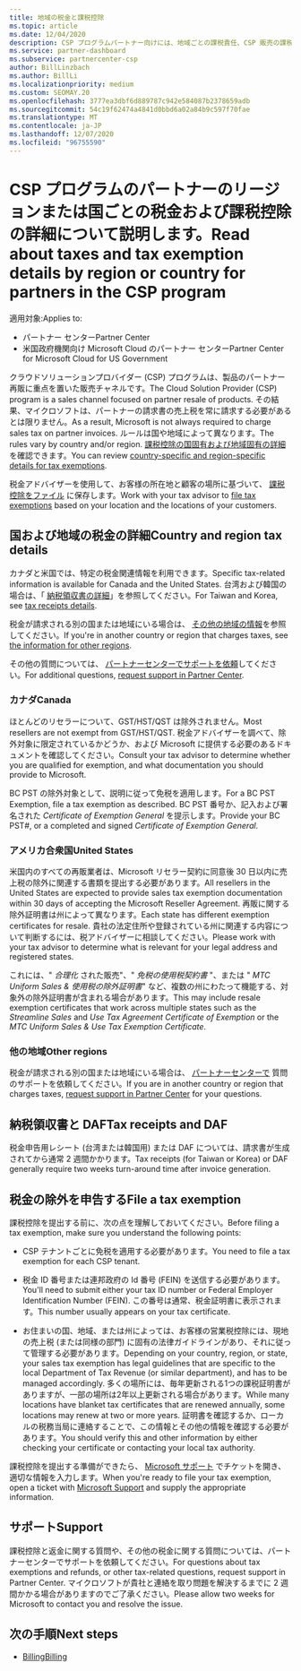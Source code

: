 ```yaml
---
title: 地域の税金と課税控除
ms.topic: article
ms.date: 12/04/2020
description: CSP プログラムパートナー向けには、地域ごとの課税責任、CSP 販売の課税控除を送信する方法、および税金に関する質問のサポートを受ける方法について説明します。
ms.service: partner-dashboard
ms.subservice: partnercenter-csp
author: BillLinzbach
ms.author: BillLi
ms.localizationpriority: medium
ms.custom: SEOMAY.20
ms.openlocfilehash: 3777ea3dbf6d889787c942e584087b2378659adb
ms.sourcegitcommit: 54c19f62474a4841d0bbd6a02a84b9c597f70fae
ms.translationtype: MT
ms.contentlocale: ja-JP
ms.lasthandoff: 12/07/2020
ms.locfileid: "96755590"
---
```

# <a name="read-about-taxes-and-tax-exemption-details-by-region-or-country-for-partners-in-the-csp-program"></a><span data-ttu-id="6afb8-103">CSP プログラムのパートナーのリージョンまたは国ごとの税金および課税控除の詳細について説明します。</span><span class="sxs-lookup"><span data-stu-id="6afb8-103">Read about taxes and tax exemption details by region or country for partners in the CSP program</span></span>

<span data-ttu-id="6afb8-104">適用対象:</span><span class="sxs-lookup"><span data-stu-id="6afb8-104">Applies to:</span></span>

- <span data-ttu-id="6afb8-105">パートナー センター</span><span class="sxs-lookup"><span data-stu-id="6afb8-105">Partner Center</span></span>
- <span data-ttu-id="6afb8-106">米国政府機関向け Microsoft Cloud のパートナー センター</span><span class="sxs-lookup"><span data-stu-id="6afb8-106">Partner Center for Microsoft Cloud for US Government</span></span>

<span data-ttu-id="6afb8-107">クラウドソリューションプロバイダー (CSP) プログラムは、製品のパートナー再販に重点を置いた販売チャネルです。</span><span class="sxs-lookup"><span data-stu-id="6afb8-107">The Cloud Solution Provider (CSP) program is a sales channel focused on partner resale of products.</span></span> <span data-ttu-id="6afb8-108">その結果、マイクロソフトは、パートナーの請求書の売上税を常に請求する必要があるとは限りません。</span><span class="sxs-lookup"><span data-stu-id="6afb8-108">As a result, Microsoft is not always required to charge sales tax on partner invoices.</span></span> <span data-ttu-id="6afb8-109">ルールは国や地域によって異なります。</span><span class="sxs-lookup"><span data-stu-id="6afb8-109">The rules vary by country and/or region.</span></span> <span data-ttu-id="6afb8-110">[課税控除の国固有および地域固有の詳細](#country-and-region-tax-details)を確認できます。</span><span class="sxs-lookup"><span data-stu-id="6afb8-110">You can review [country-specific and region-specific details for tax exemptions](#country-and-region-tax-details).</span></span>

<span data-ttu-id="6afb8-111">税金アドバイザーを使用して、お客様の所在地と顧客の場所に基づいて、 [課税控除をファイル](#file-a-tax-exemption) に保存します。</span><span class="sxs-lookup"><span data-stu-id="6afb8-111">Work with your tax advisor to [file tax exemptions](#file-a-tax-exemption) based on your location and the locations of your customers.</span></span>

## <a name="country-and-region-tax-details"></a><span data-ttu-id="6afb8-112">国および地域の税金の詳細</span><span class="sxs-lookup"><span data-stu-id="6afb8-112">Country and region tax details</span></span>

<span data-ttu-id="6afb8-113">カナダと米国では、特定の税金関連情報を利用できます。</span><span class="sxs-lookup"><span data-stu-id="6afb8-113">Specific tax-related information is available for Canada and the United States.</span></span> <span data-ttu-id="6afb8-114">台湾および韓国の場合は、「 [納税領収書の詳細](#tax-receipts-and-daf)」を参照してください。</span><span class="sxs-lookup"><span data-stu-id="6afb8-114">For Taiwan and Korea, see [tax receipts details](#tax-receipts-and-daf).</span></span>

<span data-ttu-id="6afb8-115">税金が請求される別の国または地域にいる場合は、 [その他の地域の情報](#other-regions)を参照してください。</span><span class="sxs-lookup"><span data-stu-id="6afb8-115">If you're in another country or region that charges taxes, see [the information for other regions](#other-regions).</span></span>

<span data-ttu-id="6afb8-116">その他の質問については、 [パートナーセンターでサポートを依頼](#support)してください。</span><span class="sxs-lookup"><span data-stu-id="6afb8-116">For additional questions, [request support in Partner Center](#support).</span></span>

### <a name="canada"></a><span data-ttu-id="6afb8-117">カナダ</span><span class="sxs-lookup"><span data-stu-id="6afb8-117">Canada</span></span>

<span data-ttu-id="6afb8-118">ほとんどのリセラーについて、GST/HST/QST は除外されません。</span><span class="sxs-lookup"><span data-stu-id="6afb8-118">Most resellers are not exempt from GST/HST/QST.</span></span> <span data-ttu-id="6afb8-119">税金アドバイザーを調べて、除外対象に限定されているかどうか、および Microsoft に提供する必要のあるドキュメントを確認してください。</span><span class="sxs-lookup"><span data-stu-id="6afb8-119">Consult your tax advisor to determine whether you are qualified for exemption, and what documentation you should provide to Microsoft.</span></span>

<span data-ttu-id="6afb8-120">BC PST の除外対象として、説明に従って免税を適用します。</span><span class="sxs-lookup"><span data-stu-id="6afb8-120">For a BC PST Exemption, file a tax exemption as described.</span></span> <span data-ttu-id="6afb8-121">BC PST 番号か、記入および署名された *Certificate of Exemption General* を提示します。</span><span class="sxs-lookup"><span data-stu-id="6afb8-121">Provide your BC PST#, or a completed and signed *Certificate of Exemption General*.</span></span>

### <a name="united-states"></a><span data-ttu-id="6afb8-122">アメリカ合衆国</span><span class="sxs-lookup"><span data-stu-id="6afb8-122">United States</span></span>

<span data-ttu-id="6afb8-123">米国内のすべての再販業者は、Microsoft リセラー契約に同意後 30 日以内に売上税の除外に関連する書類を提出する必要があります。</span><span class="sxs-lookup"><span data-stu-id="6afb8-123">All resellers in the United States are expected to provide sales tax exemption documentation within 30 days of accepting the Microsoft Reseller Agreement.</span></span> <span data-ttu-id="6afb8-124">再販に関する除外証明書は州によって異なります。</span><span class="sxs-lookup"><span data-stu-id="6afb8-124">Each state has different exemption certificates for resale.</span></span> <span data-ttu-id="6afb8-125">貴社の法定住所や登録されている州に関連する内容について判断するには、税アドバイザーに相談してください。</span><span class="sxs-lookup"><span data-stu-id="6afb8-125">Please work with your tax advisor to determine what is relevant for your legal address and registered states.</span></span>

<span data-ttu-id="6afb8-126">これには、" *合理化* された販売"、" *免税の使用税契約書* "、または " *MTC Uniform Sales & 使用税の除外証明書*" など、複数の州にわたって機能する、対象外の除外証明書が含まれる場合があります。</span><span class="sxs-lookup"><span data-stu-id="6afb8-126">This may include resale exemption certificates that work across multiple states such as the *Streamline Sales* and *Use Tax Agreement Certificate of Exemption* or the *MTC Uniform Sales & Use Tax Exemption Certificate*.</span></span>

### <a name="other-regions"></a><span data-ttu-id="6afb8-127">他の地域</span><span class="sxs-lookup"><span data-stu-id="6afb8-127">Other regions</span></span>

<span data-ttu-id="6afb8-128">税金が請求される別の国または地域にいる場合は、 [パートナーセンターで](#support) 質問のサポートを依頼してください。</span><span class="sxs-lookup"><span data-stu-id="6afb8-128">If you are in another country or region that charges taxes, [request support in Partner Center](#support) for your questions.</span></span>

## <a name="tax-receipts-and-daf"></a><span data-ttu-id="6afb8-129">納税領収書と DAF</span><span class="sxs-lookup"><span data-stu-id="6afb8-129">Tax receipts and DAF</span></span>

<span data-ttu-id="6afb8-130">税金申告用レシート (台湾または韓国用) または DAF については、請求書が生成されてから通常 2 週間かかります。</span><span class="sxs-lookup"><span data-stu-id="6afb8-130">Tax receipts (for Taiwan or Korea) or DAF generally require two weeks turn-around time after invoice generation.</span></span>

## <a name="file-a-tax-exemption"></a><span data-ttu-id="6afb8-131">税金の除外を申告する</span><span class="sxs-lookup"><span data-stu-id="6afb8-131">File a tax exemption</span></span>

<span data-ttu-id="6afb8-132">課税控除を提出する前に、次の点を理解しておいてください。</span><span class="sxs-lookup"><span data-stu-id="6afb8-132">Before filing a tax exemption, make sure you understand the following points:</span></span>

- <span data-ttu-id="6afb8-133">CSP テナントごとに免税を適用する必要があります。</span><span class="sxs-lookup"><span data-stu-id="6afb8-133">You need to file a tax exemption for each CSP tenant.</span></span>

- <span data-ttu-id="6afb8-134">税金 ID 番号または連邦政府の Id 番号 (FEIN) を送信する必要があります。</span><span class="sxs-lookup"><span data-stu-id="6afb8-134">You'll need to submit either your tax ID number or Federal Employer Identification Number (FEIN).</span></span> <span data-ttu-id="6afb8-135">この番号は通常、税金証明書に表示されます。</span><span class="sxs-lookup"><span data-stu-id="6afb8-135">This number usually appears on your tax certificate.</span></span>

- <span data-ttu-id="6afb8-136">お住まいの国、地域、または州によっては、お客様の営業税控除には、現地の売上税 (または同様の部門) に固有の法律ガイドラインがあり、それに従って管理する必要があります。</span><span class="sxs-lookup"><span data-stu-id="6afb8-136">Depending on your country, region, or state, your sales tax exemption has legal guidelines that are specific to the local Department of Tax Revenue (or similar department), and has to be managed accordingly.</span></span> <span data-ttu-id="6afb8-137">多くの場所には、毎年更新される1つの課税証明書がありますが、一部の場所は2年以上更新される場合があります。</span><span class="sxs-lookup"><span data-stu-id="6afb8-137">While many locations have blanket tax certificates that are renewed annually, some locations may renew at two or more years.</span></span> <span data-ttu-id="6afb8-138">証明書を確認するか、ローカルの税務当局に連絡することで、この情報とその他の情報を確認する必要があります。</span><span class="sxs-lookup"><span data-stu-id="6afb8-138">You should verify this and other information by either checking your certificate or contacting your local tax authority.</span></span>

<span data-ttu-id="6afb8-139">課税控除を提出する準備ができたら、 [Microsoft サポート](https://partner.microsoft.com/dashboard/support/csp/servicerequests/create?stage=2&topicid=92930319-ced6-c18b-d7a6-d62b22d60aa5) でチケットを開き、適切な情報を入力します。</span><span class="sxs-lookup"><span data-stu-id="6afb8-139">When you're ready to file your tax exemption, open a ticket with [Microsoft Support](https://partner.microsoft.com/dashboard/support/csp/servicerequests/create?stage=2&topicid=92930319-ced6-c18b-d7a6-d62b22d60aa5) and supply the appropriate information.</span></span>

## <a name="support"></a><span data-ttu-id="6afb8-140">サポート</span><span class="sxs-lookup"><span data-stu-id="6afb8-140">Support</span></span>

<span data-ttu-id="6afb8-141">課税控除と返金に関する質問や、その他の税金に関する質問については、パートナーセンターでサポートを依頼してください。</span><span class="sxs-lookup"><span data-stu-id="6afb8-141">For questions about tax exemptions and refunds, or other tax-related questions, request support in Partner Center.</span></span> <span data-ttu-id="6afb8-142">マイクロソフトが貴社と連絡を取り問題を解決するまでに 2 週間かかる場合がありますのでご了承ください。</span><span class="sxs-lookup"><span data-stu-id="6afb8-142">Please allow two weeks for Microsoft to contact you and resolve the issue.</span></span>

## <a name="next-steps"></a><span data-ttu-id="6afb8-143">次の手順</span><span class="sxs-lookup"><span data-stu-id="6afb8-143">Next steps</span></span>

- [<span data-ttu-id="6afb8-144">Billing</span><span class="sxs-lookup"><span data-stu-id="6afb8-144">Billing</span></span>](billing.md)
